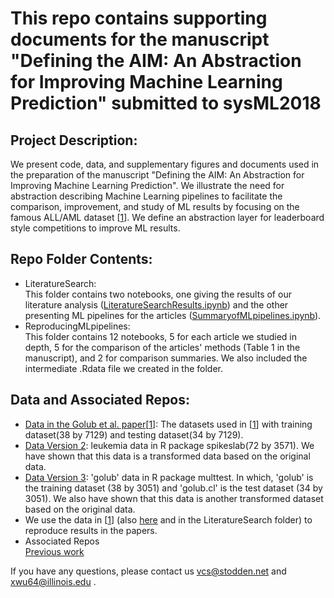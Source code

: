 # This repo contains supporting documents for the manuscript \"Defining the AIM: An Abstraction for Improving Machine Learning Prediction\" submitted to sysML2018

## Project Description:
We present code, data, and supplementary figures and documents used in the preparation of the manuscript \"Defining the AIM: An Abstraction for Improving Machine Learning Prediction\". We illustrate the need for abstraction describing Machine Learning pipelines to facilitate the comparison, improvement, and study of ML results by focusing on the famous ALL/AML dataset \[[1](https://github.com/AIM-Project/AIM-Manuscript/blob/master/LiteratureSearch/Articles/paper1.pdf)\]. We define an abstraction layer for leaderboard style competitions to improve ML results. 

## Repo Folder Contents:
- LiteratureSearch:\
This folder contains two notebooks, one giving the results of our literature analysis ([LiteratureSearchResults.ipynb](https://github.com/AIM-Project/AIM-Manuscript/blob/master/LiteratureSearch/LiteratureSearchResults.ipynb)) and the other presenting ML pipelines for the articles ([SummaryofMLpipelines.ipynb](https://github.com/AIM-Project/AIM-Manuscript/blob/master/LiteratureSearch/SummaryofMLpipelines.ipynb)).
- ReproducingMLpipelines:\
This folder contains 12 notebooks, 5 for each article we studied in depth, 5 for the comparison of the articles\' methods (Table 1 in the manuscript), and 2 for comparison summaries. We also included the intermediate .Rdata file we created in the folder.
## Data and Associated Repos:
- [Data in the Golub et al. paper](https://www.bioconductor.org/packages/devel/data/experiment/html/golubEsets.html)\[[1](https://github.com/AIM-Project/AIM-Manuscript/blob/master/LiteratureSearch/Articles/paper1.pdf)\]: The datasets used in \[[1](https://github.com/AIM-Project/AIM-Manuscript/blob/master/LiteratureSearch/Articles/paper1.pdf)\] with training dataset(38 by 7129) and testing dataset(34 by 7129).
- [Data Version 2](https://cran.r-project.org/web/packages/spikeslab): leukemia data in R package spikeslab(72 by 3571). We have shown that this data is a transformed data based on the original data.
- [Data Version 3](http://faculty.mssm.edu/gey01/multtest/): \'golub\' data in R package multtest. In which, \'golub\' is the training dataset (38 by 3051) and \'golub.cl\' is the test dataset (34 by 3051). We also have shown that this data is another transformed dataset based on the original data.
- We use the data in \[[1](https://github.com/AIM-Project/AIM-Manuscript/blob/master/LiteratureSearch/Articles/paper1.pdf)\] (also [here](https://www.bioconductor.org/packages/devel/data/experiment/html/golubEsets.html) and in the LiteratureSearch folder) to reproduce results in the papers.
- Associated Repos\
[Previous work](https://github.com/victoriastodden/ReproducibilityCancerResearch)

If you have any questions, please contact us vcs@stodden.net and xwu64@illinois.edu .
